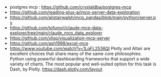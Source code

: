 - postgres mcp : https://github.com/crystaldba/postgres-mcp
- https://github.com/reading-plus-ai/mcp-server-data-exploration
- https://github.com/alistairwalsh/mcp_pandas/blob/main/python/server.py
- https://github.com/tofunori/claude-mcp-data-explorer/tree/main/claude_mcp_data_explorer
- https://github.com/xlisp/visualization-mcp-server
- https://github.com/ash1998/excel-mcp
- https://www.youtube.com/watch?v=1LqFL2536QI
Plotly and Altair are excellent choices that share many of the same core philosophies.
Python using powerful dashboarding frameworks that support a wide variety of charts. The most popular and well-suited option for this task is Dash, by Plotly.
https://dash.plotly.com/layout
